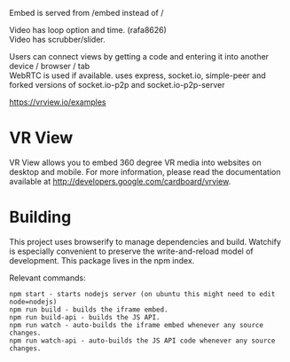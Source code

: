 

Embed is served from /embed instead of / <br />

Video has loop option and time. (rafa8626) <br />
Video has scrubber/slider. <br />

Users can connect views by getting a code and entering it into another device / browser / tab<br />
WebRTC is used if available. 
uses express, socket.io, simple-peer and forked versions of socket.io-p2p and socket.io-p2p-server

<https://vrview.io/examples>

VR View
=======

VR View allows you to embed 360 degree VR media into websites on desktop and
mobile. For more information, please read the documentation available at
<http://developers.google.com/cardboard/vrview>.

# Building

This project uses browserify to manage dependencies and build.  Watchify is
especially convenient to preserve the write-and-reload model of development.
This package lives in the npm index.

Relevant commands:

    npm start - starts nodejs server (on ubuntu this might need to edit node=nodejs)
    npm run build - builds the iframe embed.
    npm run build-api - builds the JS API.
    npm run watch - auto-builds the iframe embed whenever any source changes.
    npm run watch-api - auto-builds the JS API code whenever any source changes.
